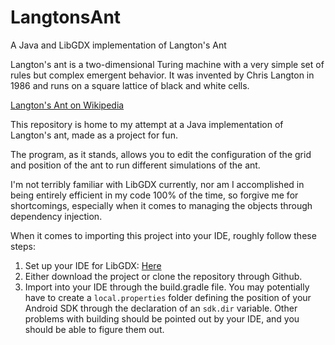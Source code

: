 # LangtonsAnt
A Java and LibGDX implementation of Langton's Ant

Langton's ant is a two-dimensional Turing machine with a very simple set of rules but complex emergent behavior. 
It was invented by Chris Langton in 1986 and runs on a square lattice of black and white cells.

[Langton's Ant on Wikipedia](https://en.wikipedia.org/wiki/Langton%27s_ant)

This repository is home to my attempt at a Java implementation of Langton's ant, made as a project for fun.

The program, as it stands, allows you to edit the configuration of the grid and position of the ant to run different simulations of the ant.

I'm not terribly familiar with LibGDX currently, nor am I accomplished in being entirely efficient in my code 100%
of the time, so forgive me for shortcomings, especially when it comes to managing the objects through dependency injection.

When it comes to importing this project into your IDE, roughly follow these steps:
  1. Set up your IDE for LibGDX: [Here](https://github.com/libgdx/libgdx/wiki/Setting-up-your-Development-Environment-(Eclipse,-Intellij-IDEA,-NetBeans))
  2. Either download the project or clone the repository through Github.
  3. Import into your IDE through the build.gradle file.
  You may potentially have to create a `local.properties` folder defining the position of your Android SDK through the declaration of an `sdk.dir` variable. Other problems with building should be pointed out by your IDE, and you should be able to figure them out.

